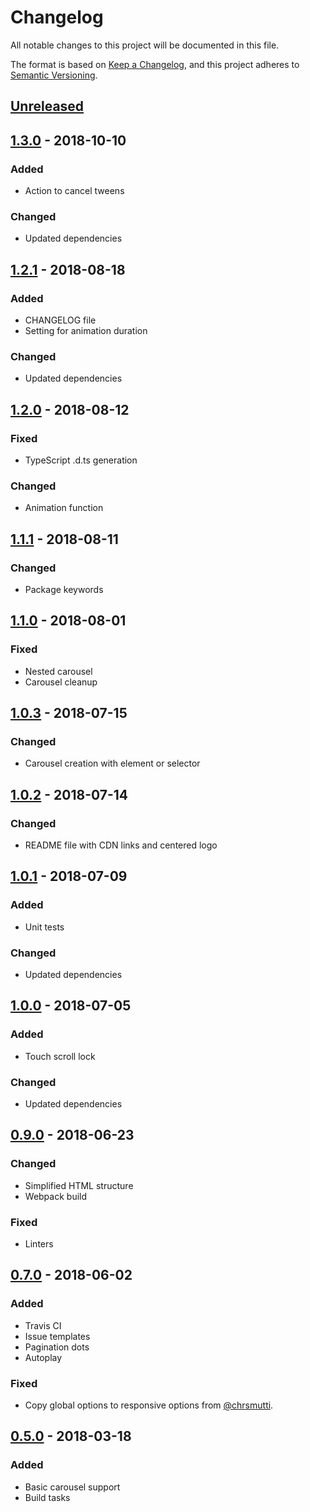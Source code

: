 # Changelog

All notable changes to this project will be documented in this file.

The format is based on [Keep a Changelog](https://keepachangelog.com/en/1.0.0/),
and this project adheres to [Semantic Versioning](https://semver.org/spec/v2.0.0.html).

## [Unreleased]

## [1.3.0] - 2018-10-10

### Added

-   Action to cancel tweens

### Changed

-   Updated dependencies

## [1.2.1] - 2018-08-18

### Added

-   CHANGELOG file
-   Setting for animation duration

### Changed

-   Updated dependencies

## [1.2.0] - 2018-08-12

### Fixed

-   TypeScript .d.ts generation

### Changed

-   Animation function

## [1.1.1] - 2018-08-11

### Changed

-   Package keywords

## [1.1.0] - 2018-08-01

### Fixed

-   Nested carousel
-   Carousel cleanup

## [1.0.3] - 2018-07-15

### Changed

-   Carousel creation with element or selector

## [1.0.2] - 2018-07-14

### Changed

-   README file with CDN links and centered logo

## [1.0.1] - 2018-07-09

### Added

-   Unit tests

### Changed

-   Updated dependencies

## [1.0.0] - 2018-07-05

### Added

-   Touch scroll lock

### Changed

-   Updated dependencies

## [0.9.0] - 2018-06-23

### Changed

-   Simplified HTML structure
-   Webpack build

### Fixed

-   Linters

## [0.7.0] - 2018-06-02

### Added

-   Travis CI
-   Issue templates
-   Pagination dots
-   Autoplay

### Fixed

-   Copy global options to responsive options from [@chrsmutti](https://github.com/chrsmutti).

## [0.5.0] - 2018-03-18

### Added

-   Basic carousel support
-   Build tasks

[unreleased]: https://github.com/latte-carousel/latte-carousel/compare/v1.3.0...develop
[1.3.0]: https://github.com/latte-carousel/latte-carousel/compare/v1.2.1...v1.3.0
[1.2.1]: https://github.com/latte-carousel/latte-carousel/compare/v1.2.0...v1.2.1
[1.2.0]: https://github.com/latte-carousel/latte-carousel/compare/v1.1.1...v1.2.0
[1.1.1]: https://github.com/latte-carousel/latte-carousel/compare/v1.1.0...v1.1.1
[1.1.0]: https://github.com/latte-carousel/latte-carousel/compare/v1.0.3...v1.1.0
[1.0.3]: https://github.com/latte-carousel/latte-carousel/compare/v1.0.2...v1.0.3
[1.0.2]: https://github.com/latte-carousel/latte-carousel/compare/v1.0.1...v1.0.2
[1.0.1]: https://github.com/latte-carousel/latte-carousel/compare/v1.0.0...v1.0.1
[1.0.0]: https://github.com/latte-carousel/latte-carousel/compare/0.9.0...v1.0.0
[0.9.0]: https://github.com/latte-carousel/latte-carousel/compare/0.7.0...0.9.0
[0.7.0]: https://github.com/latte-carousel/latte-carousel/compare/0.5.0...0.7.0
[0.5.0]: https://github.com/latte-carousel/latte-carousel/compare/013746bd4798255465ad248a3423a6fe80d9dab3...0.5.0

